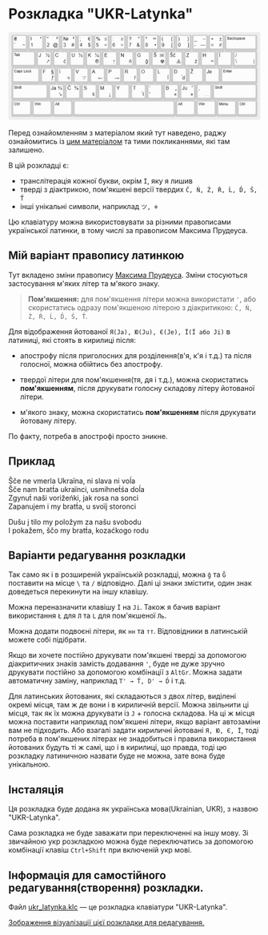 # Розкладка "UKR-Latynka"

![ukr_latynka](ukr_latynka.png)

Перед ознайомленням з матеріалом який тут наведено, раджу ознайомитись із [цим матеріалом](../latyn_ua_Max_Prudeus/README_Max_Prudeus.md) та тими покликаннями, які там залишено.

В цій розкладці є:

- транслітерація кожної букви, окрім `Ї`, яку я лишив
- тверді з діактрикою, пом'якшені версії твердих `Ć, Ń, Ź, Ŕ, Ĺ, D́, Ś, T́`
- інші унікальні символи, наприклад `ツ, ꑭ`

Цю клавіатуру можна використовувати за різними правописами української латинки, в тому числі за правописом Максима Прудеуса.

## Мій варіант правопису латинкою

Тут вкладено зміни правопису [Максима Прудеуса](../latyn_ua_Max_Prudeus/README_Max_Prudeus.md). Зміни стосуються застосування м'яких літер та м'якого знаку.

> __Пом'якшення:__ для пом'якшення літери можна використати `'`, або скористатись одразу пом'якшеною літерою з діакритикою: `Ć, Ń, Ź, Ŕ, Ĺ, D́, Ś, T́`.

Для відображення йотованої `Я(Ja), Ю(Ju), Є(Je), Ї(Ї або Ji)` в латиниці, які стоять в кирилиці після:

- апострофу після приголосних для розділення(в'я, к'я і т.д.) та після голосної, можна обійтись без апострофу.

- твердої літери для пом'якшення(тя, дя і т.д.), можна скористатись __пом'якшенням__, після друкувати голосну складову літеру йотованої літери.

- м'якого знаку, можна скористатись __пом'якшенням__ після друкувати йотовану літеру.

По факту, потреба в апострофі просто зникне.

## Приклад

Šče ne vmerla Ukraїna, ni slava ni voĺa<br>
Šče nam bratt́a ukraїnci, usmihnet́śa doĺa<br>
Zgynut́ naši vorižeńki, jak rosa na sonci<br>
Zapanujem i my bratt́a, u svoїj storonci

Dušu j tilo my položym za našu svobodu<br>
I pokažem, ščo my bratt́a, kozaćkogo rodu

## Варіанти редагування розкладки

Так само як і в розширеній українській розкладці, можна `ĝ` та `Ĝ` поставити на місце `\` та `/` відповідно. Далі ці знаки змістити, один знак доведеться перекинути на іншу клавішу.

Можна переназначити клавішу `Ї` на `Ji`. Також я бачив варіант використання `Ł` для `Л` та `L` для пом'якшеної `Ль`.

Можна додати подвоєні літери, як `нн` та `тт`. Відповідники в латинській можете собі підібрати.

Якщо ви хочете постійно друкувати пом'якшені тверді за допомогою діакритичних знаків замість додавання `'`, буде не дуже зручно друкувати постійно за допомогою комбінації з `AltGr`. Можна задати автоматичну заміну, наприклад `T' → T́, D' → D́` і т.д.

Для латинських йотованих, які складаються з двох літер, виділені окремі місця, там ж де вони і в кириличній версії. Можна звільнити ці місця, так як їх можна друкувати із `J` + голосна складова. На ці ж місця можна поставити наприклад пом'якшені літери, якщо варіант автозаміни вам не підходить. Або взагалі задати кириличні йотовані `Я, Ю, Є, Ї`, тоді потреба в пом'якшених літерах не знадобиться і правила використання йотованих будуть ті ж самі, що і в кирилиці, що правда, тоді цю розкладку латиничною назвати буде не можна, зате вона буде унікальною.

## Інсталяція

Ця розкладка буде додана як українська мова(Ukrainian, UKR), з назвою "UKR-Latynka". 

Сама розкладка не буде заважати при переключенні на іншу мову. Зі звичайною укр розкладкою можна буде переключатись за допомогою комбінації клавіш `Ctrl+Shift` при включеній укр мові.

## Інформація для самостійного редагування(створення) розкладки.

Файл [ukr_latynka.klc](ukr_latynka.klc) — це розкладка клавіатури "UKR-Latynka".

[<ins>Зображення візуалізації цієї розкладки для редагування.</ins>](http://www.keyboard-layout-editor.com/#/gists/198e2067aaf0902691116309999198f7)